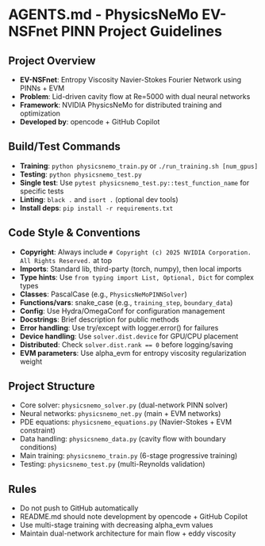 # AGENTS.md - PhysicsNeMo EV-NSFnet PINN Project Guidelines

## Project Overview
- **EV-NSFnet**: Entropy Viscosity Navier-Stokes Fourier Network using PINNs + EVM
- **Problem**: Lid-driven cavity flow at Re=5000 with dual neural networks
- **Framework**: NVIDIA PhysicsNeMo for distributed training and optimization
- **Developed by**: opencode + GitHub Copilot

## Build/Test Commands
- **Training**: `python physicsnemo_train.py` or `./run_training.sh [num_gpus]`
- **Testing**: `python physicsnemo_test.py`
- **Single test**: Use `pytest physicsnemo_test.py::test_function_name` for specific tests
- **Linting**: `black .` and `isort .` (optional dev tools)
- **Install deps**: `pip install -r requirements.txt`

## Code Style & Conventions
- **Copyright**: Always include `# Copyright (c) 2025 NVIDIA Corporation. All Rights Reserved.` at top
- **Imports**: Standard lib, third-party (torch, numpy), then local imports
- **Type hints**: Use `from typing import List, Optional, Dict` for complex types
- **Classes**: PascalCase (e.g., `PhysicsNeMoPINNSolver`)
- **Functions/vars**: snake_case (e.g., `training_step`, `boundary_data`)
- **Config**: Use Hydra/OmegaConf for configuration management
- **Docstrings**: Brief description for public methods
- **Error handling**: Use try/except with logger.error() for failures
- **Device handling**: Use `solver.dist.device` for GPU/CPU placement
- **Distributed**: Check `solver.dist.rank == 0` before logging/saving
- **EVM parameters**: Use alpha_evm for entropy viscosity regularization weight

## Project Structure
- Core solver: `physicsnemo_solver.py` (dual-network PINN solver)
- Neural networks: `physicsnemo_net.py` (main + EVM networks)
- PDE equations: `physicsnemo_equations.py` (Navier-Stokes + EVM constraint)
- Data handling: `physicsnemo_data.py` (cavity flow with boundary conditions)
- Main training: `physicsnemo_train.py` (6-stage progressive training)
- Testing: `physicsnemo_test.py` (multi-Reynolds validation)

## Rules
- Do not push to GitHub automatically
- README.md should note development by opencode + GitHub Copilot
- Use multi-stage training with decreasing alpha_evm values
- Maintain dual-network architecture for main flow + eddy viscosity